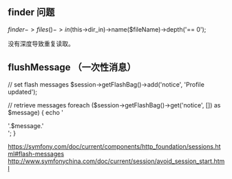 ## finder 问题
            
  $finder->files()->in($this->dir_in)->name($fileName)->depth('== 0');
  

没有深度导致重复读取。

## flushMessage （一次性消息）

// set flash messages
$session->getFlashBag()->add('notice', 'Profile updated');

// retrieve messages
foreach ($session->getFlashBag()->get('notice', []) as $message) {
    echo '<div class="flash-notice">'.$message.'</div>';
}

https://symfony.com/doc/current/components/http_foundation/sessions.html#flash-messages
http://www.symfonychina.com/doc/current/session/avoid_session_start.html